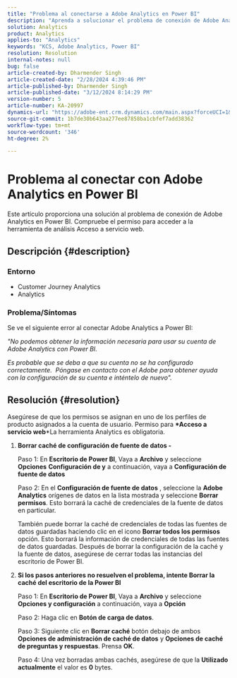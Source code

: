 ```yaml
---
title: "Problema al conectarse a Adobe Analytics en Power BI"
description: "Aprenda a solucionar el problema de conexión de Adobe Analytics en Power BI. Compruebe el permiso para acceder a la herramienta de análisis de acceso a servicios web."
solution: Analytics
product: Analytics
applies-to: "Analytics"
keywords: "KCS, Adobe Analytics, Power BI"
resolution: Resolution
internal-notes: null
bug: false
article-created-by: Dharmender Singh
article-created-date: "2/28/2024 4:39:46 PM"
article-published-by: Dharmender Singh
article-published-date: "3/12/2024 8:14:29 PM"
version-number: 5
article-number: KA-20997
dynamics-url: "https://adobe-ent.crm.dynamics.com/main.aspx?forceUCI=1&pagetype=entityrecord&etn=knowledgearticle&id=d3a875f5-57d6-ee11-9079-6045bd006295"
source-git-commit: 1b7de30b643aa277ee87858ba1cbfef7add38362
workflow-type: tm+mt
source-wordcount: '346'
ht-degree: 2%

---
```


# Problema al conectar con Adobe Analytics en Power BI


Este artículo proporciona una solución al problema de conexión de Adobe Analytics en Power BI. Compruebe el permiso para acceder a la herramienta de análisis Acceso a servicio web.

## Descripción {#description}


### <b>Entorno</b>

- Customer Journey Analytics
- Analytics




### <b>Problema/Síntomas</b>

Se ve el siguiente error al conectar Adobe Analytics a Power BI:



*&quot;No podemos obtener la información necesaria para usar su cuenta de Adobe Analytics con Power BI.*

*Es probable que se deba a que su cuenta no se ha configurado correctamente.  Póngase en contacto con el Adobe para obtener ayuda con la configuración de su cuenta e inténtelo de nuevo&quot;.*


## Resolución {#resolution}

Asegúrese de que los permisos se asignan en uno de los perfiles de producto asignados a la cuenta de usuario. Permiso para <b>*Acceso a servicio web</b>*La herramienta Analytics es obligatoria.<br>


1. <b>Borrar caché de configuración de fuente de datos - </b>

   Paso 1: En <b>Escritorio de Power BI</b>, Vaya a <b>Archivo</b> y seleccione <b>Opciones</b> <b>Configuración de y</b> a continuación, vaya a <b>Configuración de fuente de datos</b>

   Paso 2: En el <b>Configuración de fuente de datos</b> , seleccione la <b>Adobe Analytics</b> orígenes de datos en la lista mostrada y seleccione <b>Borrar permisos</b>. Esto borrará la caché de credenciales de la fuente de datos en particular.

   También puede borrar la caché de credenciales de todas las fuentes de datos guardadas haciendo clic en el icono <b>Borrar todos los permisos </b>opción. Esto borrará la información de credenciales de todas las fuentes de datos guardadas.
Después de borrar la configuración de la caché y la fuente de datos, asegúrese de cerrar todas las instancias del escritorio de Power BI.
2. <b>Si los pasos anteriores no resuelven el problema, intente Borrar la caché del escritorio de la Power BI</b>

   Paso 1: En <b>Escritorio de Power BI</b>, Vaya a <b>Archivo</b> y seleccione <b>Opciones y configuración</b> a continuación, vaya a <b>Opción</b>

   Paso 2: Haga clic en <b>Botón de carga de datos</b>.

   Paso 3: Siguiente clic en <b>Borrar caché</b> botón debajo de ambos <b>Opciones de administración de caché de datos</b> y <b>Opciones de caché de preguntas y respuestas</b>. Prensa <b>OK</b>.

   Paso 4: Una vez borradas ambas cachés, asegúrese de que la <b>Utilizado actualmente</b> el valor es <b>0</b> bytes.

